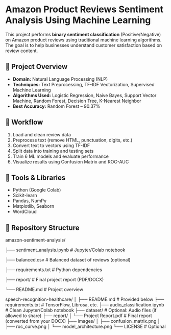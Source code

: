 # Amazon Product Reviews Sentiment Analysis Using Machine Learning

This project performs **binary sentiment classification** (Positive/Negative) on Amazon product reviews using traditional machine learning algorithms. The goal is to help businesses understand customer satisfaction based on review content.

## 📌 Project Overview

- **Domain:** Natural Language Processing (NLP)
- **Techniques:** Text Preprocessing, TF-IDF Vectorization, Supervised Machine Learning
- **Algorithms Used:** Logistic Regression, Naive Bayes, Support Vector Machine, Random Forest, Decision Tree, K-Nearest Neighbor
- **Best Accuracy:** Random Forest – 90.37%

## 🧠 Workflow

1. Load and clean review data
2. Preprocess text (remove HTML, punctuation, digits, etc.)
3. Convert text to vectors using TF-IDF
4. Split data into training and testing sets
5. Train 6 ML models and evaluate performance
6. Visualize results using Confusion Matrix and ROC-AUC

## 🔧 Tools & Libraries

- Python (Google Colab)
- Scikit-learn
- Pandas, NumPy
- Matplotlib, Seaborn
- WordCloud

## 📁 Repository Structure

amazon-sentiment-analysis/

├── sentiment_analysis.ipynb # Jupyter/Colab notebook

├── balanced.csv # Balanced dataset of reviews (optional)

├── requirements.txt # Python dependencies

├── report/ # Final project report (PDF/DOCX)

└── README.md # Project overview


speech-recognition-healthcare/
│
├── README.md                 # Provided below
├── requirements.txt          # TensorFlow, Librosa, etc.
├── audio_classification.ipynb  # Clean Jupyter/Colab notebook
├── dataset/                  # Optional: Audio files (if allowed to share)
├── report/
│   └── Project Report.pdf    # Final report (converted from your DOCX)
├── images/
│   ├── confusion_matrix.png
│   ├── roc_curve.png
│   └── model_architecture.png
└── LICENSE                   # Optional
